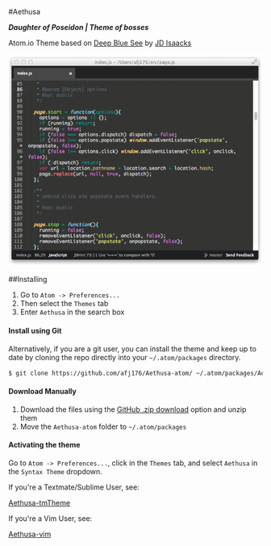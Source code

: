 #Aethusa

***Daughter of Poseidon | Theme of bosses***

Atom.io Theme based on [Deep Blue See](https://github.com/jisaacks/DeepBlueSee/) by [JD Isaacks](https://github.com/jisaacks)

![Aethusa theme](screenshot.png)

##Installing

1. Go to `Atom -> Preferences...`
2. Then select the `Themes` tab
3. Enter `Aethusa` in the search box

#### Install using Git

Alternatively, if you are a git user, you can install the theme and keep up to date by cloning the repo directly into your `~/.atom/packages` directory.

```sh
$ git clone https://github.com/afj176/Aethusa-atom/ ~/.atom/packages/Aethusa-atom
```

#### Download Manually

1. Download the files using the [GitHub .zip download](https://github.com/afj176/Aethusa-atom/archive/master.zip) option and unzip them
3. Move the `Aethusa-atom` folder to `~/.atom/packages`

#### Activating the theme

Go to `Atom -> Preferences...`, click in the `Themes` tab, and select `Aethusa` in the `Syntax Theme` dropdown.



If you're a Textmate/Sublime User, see:

[Aethusa-tmTheme](https://github.com/afj176/Aethusa-tmTheme)

If you're a Vim User, see:

[Aethusa-vim](https://github.com/afj176/Aethusa-vim)